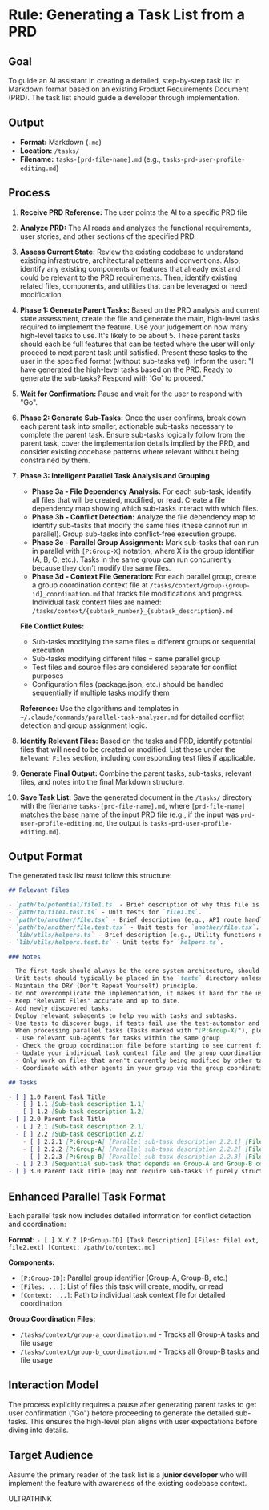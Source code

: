 # Rule: Generating a Task List from a PRD

## Goal

To guide an AI assistant in creating a detailed, step-by-step task list in Markdown format based on an existing Product Requirements Document (PRD). The task list should guide a developer through implementation.

## Output

- **Format:** Markdown (`.md`)
- **Location:** `/tasks/`
- **Filename:** `tasks-[prd-file-name].md` (e.g., `tasks-prd-user-profile-editing.md`)

## Process

1. **Receive PRD Reference:** The user points the AI to a specific PRD file
2. **Analyze PRD:** The AI reads and analyzes the functional requirements, user stories, and other sections of the specified PRD.
3. **Assess Current State:** Review the existing codebase to understand existing infrastructre, architectural patterns and conventions. Also, identify any existing components or features that already exist and could be relevant to the PRD requirements. Then, identify existing related files, components, and utilities that can be leveraged or need modification.
4. **Phase 1: Generate Parent Tasks:** Based on the PRD analysis and current state assessment, create the file and generate the main, high-level tasks required to implement the feature. Use your judgement on how many high-level tasks to use. It's likely to be about 5. These parent tasks should each be full features that can be tested where the user will only proceed to next parent task until satisfied. Present these tasks to the user in the specified format (without sub-tasks yet). Inform the user: "I have generated the high-level tasks based on the PRD. Ready to generate the sub-tasks? Respond with 'Go' to proceed."
5. **Wait for Confirmation:** Pause and wait for the user to respond with "Go".
6. **Phase 2: Generate Sub-Tasks:** Once the user confirms, break down each parent task into smaller, actionable sub-tasks necessary to complete the parent task. Ensure sub-tasks logically follow from the parent task, cover the implementation details implied by the PRD, and consider existing codebase patterns where relevant without being constrained by them.
7. **Phase 3: Intelligent Parallel Task Analysis and Grouping**
   - **Phase 3a - File Dependency Analysis:** For each sub-task, identify all files that will be created, modified, or read. Create a file dependency map showing which sub-tasks interact with which files.
   - **Phase 3b - Conflict Detection:** Analyze the file dependency map to identify sub-tasks that modify the same files (these cannot run in parallel). Group sub-tasks into conflict-free execution groups.
   - **Phase 3c - Parallel Group Assignment:** Mark sub-tasks that can run in parallel with `[P:Group-X]` notation, where X is the group identifier (A, B, C, etc.). Tasks in the same group can run concurrently because they don't modify the same files.
   - **Phase 3d - Context File Generation:** For each parallel group, create a group coordination context file at `/tasks/context/group-{group-id}_coordination.md` that tracks file modifications and progress. Individual task context files are named: `/tasks/context/{subtask_number}_{subtask_description}.md`

   **File Conflict Rules:**
   - Sub-tasks modifying the same files = different groups or sequential execution
   - Sub-tasks modifying different files = same parallel group
   - Test files and source files are considered separate for conflict purposes
   - Configuration files (package.json, etc.) should be handled sequentially if multiple tasks modify them

   **Reference:** Use the algorithms and templates in `~/.claude/commands/parallel-task-analyzer.md` for detailed conflict detection and group assignment logic.

8. **Identify Relevant Files:** Based on the tasks and PRD, identify potential files that will need to be created or modified. List these under the `Relevant Files` section, including corresponding test files if applicable.
9. **Generate Final Output:** Combine the parent tasks, sub-tasks, relevant files, and notes into the final Markdown structure.
10. **Save Task List:** Save the generated document in the `/tasks/` directory with the filename `tasks-[prd-file-name].md`, where `[prd-file-name]` matches the base name of the input PRD file (e.g., if the input was `prd-user-profile-editing.md`, the output is `tasks-prd-user-profile-editing.md`).

## Output Format

The generated task list _must_ follow this structure:

```markdown
## Relevant Files

- `path/to/potential/file1.ts` - Brief description of why this file is relevant (e.g., Contains the main component for this feature).
- `path/to/file1.test.ts` - Unit tests for `file1.ts`.
- `path/to/another/file.tsx` - Brief description (e.g., API route handler for data submission).
- `path/to/another/file.test.tsx` - Unit tests for `another/file.tsx`.
- `lib/utils/helpers.ts` - Brief description (e.g., Utility functions needed for calculations).
- `lib/utils/helpers.test.ts` - Unit tests for `helpers.ts`.

### Notes

- The first task should always be the core system architecture, should be functional enough that the user can a minimal viable system.
- Unit tests should typically be placed in the `tests` directory unless otherwise specified or unless if there is a test directory.
- Maintain the DRY (Don't Repeat Yourself) principle.
- Do not overcomplicate the implementation, it makes it hard for the user to review the changes.
- Keep "Relevant Files" accurate and up to date.
- Add newly discovered tasks.
- Deploy relevant subagents to help you with tasks and subtasks.
- Use tests to discover bugs, if tests fail use the test-automator and relevant language subagent to help fix it.
- When processing parallel tasks (Tasks marked with "[P:Group-X]"), please:
  - Use relevant sub-agents for tasks within the same group
  - Check the group coordination file before starting to see current file usage status
  - Update your individual task context file and the group coordination file when you complete changes
  - Only work on files that aren't currently being modified by other tasks in different groups
  - Coordinate with other agents in your group via the group coordination context file

## Tasks

- [ ] 1.0 Parent Task Title
  - [ ] 1.1 [Sub-task description 1.1]
  - [ ] 1.2 [Sub-task description 1.2]
- [ ] 2.0 Parent Task Title
  - [ ] 2.1 [Sub-task description 2.1]
  - [ ] 2.2 [Sub-task description 2.2]
    - [ ] 2.2.1 [P:Group-A] [Parallel sub-task description 2.2.1] [Files: src/component.tsx, src/component.test.tsx] [Context: /tasks/context/2.2.1_component_task.md]
    - [ ] 2.2.2 [P:Group-A] [Parallel sub-task description 2.2.2] [Files: src/utils.ts, src/utils.test.ts] [Context: /tasks/context/2.2.2_utils_task.md]
    - [ ] 2.2.3 [P:Group-B] [Parallel sub-task description 2.2.3] [Files: src/api.ts, src/api.test.ts] [Context: /tasks/context/2.2.3_api_task.md]
  - [ ] 2.3 [Sequential sub-task that depends on Group-A and Group-B completion]
- [ ] 3.0 Parent Task Title (may not require sub-tasks if purely structural or configuration)
```

## Enhanced Parallel Task Format

Each parallel task now includes detailed information for conflict detection and coordination:

**Format:** `- [ ] X.Y.Z [P:Group-ID] [Task Description] [Files: file1.ext, file2.ext] [Context: /path/to/context.md]`

**Components:**

- `[P:Group-ID]`: Parallel group identifier (Group-A, Group-B, etc.)
- `[Files: ...]`: List of files this task will create, modify, or read
- `[Context: ...]`: Path to individual task context file for detailed coordination

**Group Coordination Files:**

- `/tasks/context/group-a_coordination.md` - Tracks all Group-A tasks and file usage
- `/tasks/context/group-b_coordination.md` - Tracks all Group-B tasks and file usage

## Interaction Model

The process explicitly requires a pause after generating parent tasks to get user confirmation ("Go") before proceeding to generate the detailed sub-tasks. This ensures the high-level plan aligns with user expectations before diving into details.

## Target Audience

Assume the primary reader of the task list is a **junior developer** who will implement the feature with awareness of the existing codebase context.

ULTRATHINK
